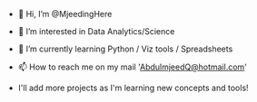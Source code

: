 - 👋 Hi, I’m @MjeedingHere
- 👀 I’m interested in Data Analytics/Science
- 🌱 I’m currently learning Python / Viz tools / Spreadsheets

- 📫 How to reach me on my mail 'AbdulmjeedQ@hotmail.com' 

- I'll add more projects as I'm learning new concepts and tools! 

<!---
MjeedingHere/MjeedingHere is a ✨ special ✨ repository because its `README.md` (this file) appears on your GitHub profile.
You can click the Preview link to take a look at your changes.
--->
